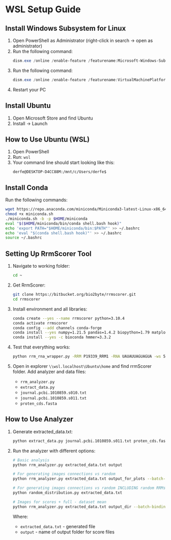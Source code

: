 # WSL Setup Guide

## Install Windows Subsystem for Linux

1. Open PowerShell as Administrator (right-click in search -> open as administrator)
2. Run the following command:
   ```powershell
   dism.exe /online /enable-feature /featurename:Microsoft-Windows-Subsystem-Linux /all /norestart
   ```
3. Run the following command:
   ```powershell
   dism.exe /online /enable-feature /featurename:VirtualMachinePlatform /all /norestart
   ```
4. Restart your PC

## Install Ubuntu

1. Open Microsoft Store and find Ubuntu
2. Install -> Launch

## How to Use Ubuntu (WSL)

1. Open PowerShell 
2. Run: `wsl`
3. Your command line should start looking like this: 
   ```
   derfe@DESKTOP-D4CC88M:/mnt/c/Users/derfe$
   ```

## Install Conda

Run the following commands:

```bash
wget https://repo.anaconda.com/miniconda/Miniconda3-latest-Linux-x86_64.sh -O miniconda.sh
chmod +x miniconda.sh
./miniconda.sh -b -p $HOME/miniconda
eval "$($HOME/miniconda/bin/conda shell.bash hook)"
echo 'export PATH="$HOME/miniconda/bin:$PATH"' >> ~/.bashrc
echo 'eval "$(conda shell.bash hook)"' >> ~/.bashrc
source ~/.bashrc
```

## Setting Up RrmScorer Tool

1. Navigate to working folder:
   ```bash
   cd ~
   ```

2. Get RrmScorer:
   ```bash
   git clone https://bitbucket.org/bio2byte/rrmscorer.git
   cd rrmscorer
   ```

3. Install environment and all libraries:
   ```bash
   conda create --yes --name rrmscorer python=3.10.4
   conda activate rrmscorer
   conda config --add channels conda-forge
   conda install --yes numpy=1.21.5 pandas=1.4.2 biopython=1.79 matplotlib=3.5.2 scikit-learn=1.1.1
   conda install --yes -c bioconda hmmer=3.3.2
   ```

4. Test that everything works:
   ```bash
   python rrm_rna_wrapper.py -RRM P19339_RRM1 -RNA UAUAUUAGUAGUA -ws 5
   ```

5. Open in explorer `\\wsl.localhost\Ubuntu\home` and find rrmScorer folder. Add analyzer and data files:
   - `rrm_analyzer.py`
   - `extract_data.py`
   - `journal.pcbi.1010859.s010.txt`
   - `journal.pcbi.1010859.s011.txt`
   - `proten_cds.fasta`

## How to Use Analyzer

1. Generate extracted_data.txt:
   ```bash
   python extract_data.py journal.pcbi.1010859.s011.txt proten_cds.fasta
   ```

2. Run the analyzer with different options:

   ```bash
   # Basic analysis
   python rrm_analyzer.py extracted_data.txt output
   
   # For generating images connections vs random
   python rrm_analyzer.py extracted_data.txt output_for_plots --batch-plot-distributions --iterations 5000
   
   # For generating images connections vs random INCLUDING random RRMs and HOMO SAPIENS ORGANISMS
   python random_distribution.py extracted_data.txt
   
   # Images for scores + full - dataset mean
   python rrm_analyzer.py extracted_data.txt output_dir --batch-binding-comparison --window-size 5
   ```

   Where:
   - `extracted_data.txt` - generated file
   - `output` - name of output folder for score files
